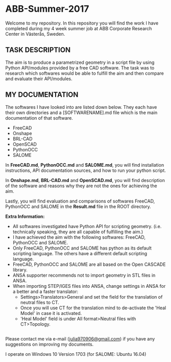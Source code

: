 # ABB-Summer-2017
Welcome to my repository. In this repository you will find the work I have completed during my 4 week summer job at ABB Corporate Research Center in Västerås, Sweden. 

## TASK DESCRIPTION
The aim is to produce a parametrized geometry in a script file by using Python API/modules provided by a free CAD software. The task was to research which softwares would be able to fulfill the aim and then compare and evaluate their API/modules.

## MY DOCUMENTATION
The softwares I have looked into are listed down below. They each have their own directories and a [SOFTWARENAME].md file which is the main documentation of that software. 
- FreeCAD
- Onshape
- BRL-CAD
- OpenSCAD
- PythonOCC
- SALOME

In **FreeCAD.md**, **PythonOCC.md** and **SALOME.md**, you will find installation instructions, API documentation sources, and how to run your python script.

In **Onshape.md**, **BRL-CAD.md** and **OpenSCAD.md**, you will find description of the software and reasons why they are not the ones for achieving the aim.  

Lastly, you will find evaluation and comparisons of softwares FreeCAD, PythonOCC and SALOME in the **Result.md** file in the ROOT directory.

**Extra Information:**
- All softwares investigated have Python API for scripting geometry. (i.e. technically speaking, they are all capable of fulfilling the aim.)
- I have achieved the aim with the following softwares: FreeCAD, PythonOCC and SALOME.
- Only FreeCAD, PythonOCC and SALOME has python as its default scripting language. The others have a different default scripting language.
- FreeCAD, PythonOCC and SALOME are all based on the Open CASCADE library.
- ANSA supporter recommends not to import geometry in STL files in ANSA. 
- When importing STEP/IGES files into ANSA, change settings in ANSA for a better and a faster translator:
  - Settings>Translators>General and set the field for the translation of neutral files to CT.
  - Once you will use CT for the translation mind to de-activate the 'Heal Model' in case it is activated. 
  - 'Heal Model' field is under All format>Neutral files with CT>Topology.

##
Please contact me via e-mail (julia970906@gmail.com) if you have any suggestions on improving my documents.

I operate on Windows 10 Version 1703 (for SALOME: Ubuntu 16.04)
